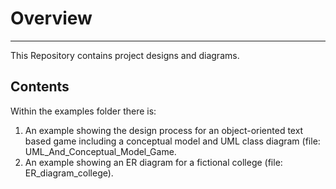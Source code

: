 # Overview
---
This Repository contains project designs and diagrams.


## Contents

Within the examples folder there is:

1. An example showing the design process for an object-oriented text based game including a conceptual model and UML class diagram (file: UML_And_Conceptual_Model_Game.
2. An example showing an ER diagram for a fictional college (file: ER_diagram_college). 

